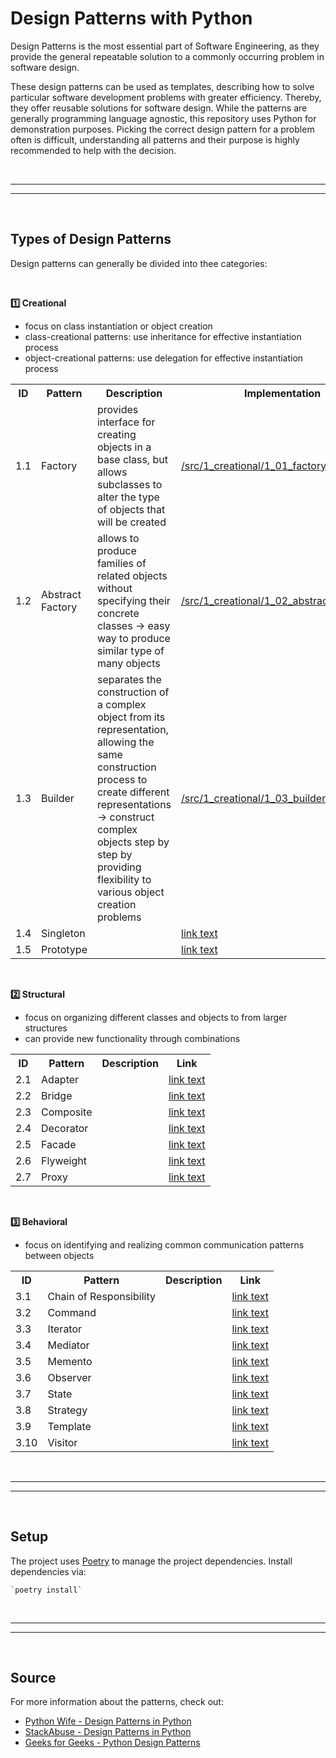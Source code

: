 # Design Patterns with Python

Design Patterns is the most essential part of Software Engineering, as they provide the general repeatable solution to a commonly occurring problem in software design.

These design patterns can be used as templates, describing how to solve particular software development problems with greater efficiency. Thereby, they offer reusable solutions for software design. While the patterns are generally programming language agnostic, this repository uses Python for demonstration purposes. Picking the correct design pattern for a problem often is difficult, understanding all patterns and their purpose is highly recommended to help with the decision.

<br>

----------------
----------------

<br>

## Types of Design Patterns

Design patterns can generally be divided into thee categories:

<br>

**1️⃣ Creational**

- focus on class instantiation or object creation
- class-creational patterns: use inheritance for effective instantiation process
- object-creational patterns: use delegation for effective instantiation process

<table>
    <tr>
        <th> ID </th>
        <th> Pattern </th>
        <th> Description </th>
        <th> Implementation </th>
    </tr>
    <tr>
        <td> 1.1 </td>
        <td> Factory </td>
        <td>
            provides interface for creating objects in a base class, but allows
            subclasses to alter the type of objects that will be created
        </td>
        <td> <a href="/src/1_creational/1_01_factory.py">/src/1_creational/1_01_factory.py</a> </td>
    </tr>
    <tr>
        <td> 1.2 </td>
        <td> Abstract Factory </td>
        <td>
            allows to produce families of related objects without specifying
            their concrete classes -> easy way to produce similar type of many
            objects
        </td>
        <td> <a href="/src/1_creational/1_02_abstract_factory.py">/src/1_creational/1_02_abstract_factory.py</a> </td>
    </tr>
    <tr>
        <td> 1.3 </td>
        <td> Builder </td>
        <td>
            separates the construction of a complex object from its
            representation, allowing the same construction process to create
            different representations -> construct complex objects step by step
            by providing flexibility to various object creation problems
        </td>
        <td> <a href="/src/1_creational/1_03_builder.py">/src/1_creational/1_03_builder.py</a> </td>
    </tr>
    <tr>
        <td> 1.4 </td>
        <td> Singleton </td>
        <td></td>
        <td> <a href="url">link text</a> </td>
    </tr>
    <tr>
        <td> 1.5 </td>
        <td> Prototype </td>
        <td></td>
        <td> <a href="url">link text</a> </td>
    </tr>
</table>

<br>

**2️⃣ Structural**

- focus on organizing different classes and objects to from larger structures
- can provide new functionality through combinations

<table>
    <tr>
        <th>ID</th>
        <th>Pattern</th>
        <th>Description</th>
        <th>Link</th>
    </tr>
    <tr>
        <td> 2.1 </td>
        <td> Adapter </td>
        <td></td>
        <td> <a href="url">link text</a> </td>
    </tr>
    <tr>
        <td> 2.2 </td>
        <td> Bridge </td>
        <td></td>
        <td> <a href="url">link text</a> </td>
    </tr>
    <tr>
        <td> 2.3 </td>
        <td> Composite </td>
        <td></td>
        <td> <a href="url">link text</a> </td>
    </tr>
    <tr>
        <td> 2.4 </td>
        <td> Decorator </td>
        <td></td>
        <td> <a href="url">link text</a> </td>
    </tr>
    <tr>
        <td> 2.5 </td>
        <td> Facade </td>
        <td></td>
        <td> <a href="url">link text</a> </td>
    </tr>
    <tr>
        <td> 2.6 </td>
        <td> Flyweight </td>
        <td></td>
        <td> <a href="url">link text</a> </td>
    </tr>
    <tr>
        <td> 2.7 </td>
        <td> Proxy </td>
        <td></td>
        <td> <a href="url">link text</a> </td>
    </tr>
</table>

<br>

**3️⃣ Behavioral**

- focus on identifying and realizing common communication patterns between objects

<table>
    <tr>
        <th>ID</th>
        <th>Pattern</th>
        <th>Description</th>
        <th>Link</th>
    </tr>
    <tr>
        <td> 3.1 </td>
        <td> Chain of Responsibility </td>
        <td></td>
        <td> <a href="url">link text</a> </td>
    </tr>
    <tr>
        <td> 3.2 </td>
        <td> Command </td>
        <td></td>
        <td> <a href="url">link text</a> </td>
    </tr>
    <tr>
        <td> 3.3 </td>
        <td> Iterator </td>
        <td></td>
        <td> <a href="url">link text</a> </td>
    </tr>
    <tr>
        <td> 3.4 </td>
        <td> Mediator </td>
        <td></td>
        <td> <a href="url">link text</a> </td>
    </tr>
    <tr>
        <td> 3.5 </td>
        <td> Memento </td>
        <td></td>
        <td> <a href="url">link text</a> </td>
    </tr>
    <tr>
        <td> 3.6 </td>
        <td> Observer </td>
        <td></td>
        <td> <a href="url">link text</a> </td>
    </tr>
    <tr>
        <td> 3.7 </td>
        <td> State </td>
        <td></td>
        <td> <a href="url">link text</a> </td>
    </tr>
    <tr>
        <td> 3.8 </td>
        <td> Strategy </td>
        <td></td>
        <td> <a href="url">link text</a> </td>
    </tr>
    <tr>
        <td> 3.9 </td>
        <td> Template </td>
        <td></td>
        <td> <a href="url">link text</a> </td>
    </tr>
    <tr>
        <td> 3.10 </td>
        <td> Visitor </td>
        <td></td>
        <td> <a href="url">link text</a> </td>
    </tr>
    
</table>

<br>

----------------
----------------

<br>

## Setup

The project uses [Poetry](https://python-poetry.org) to manage the project dependencies. Install dependencies via:

    `poetry install`

<br>

----------------
----------------

<br>

## Source

For more information about the patterns, check out:
- [Python Wife - Design Patterns in Python](https://pythonwife.com/design-patterns-in-python/)
- [StackAbuse - Design Patterns in Python](https://stackabuse.com/design-patterns-in-python/)
- [Geeks for Geeks - Python Design Patterns](https://www.geeksforgeeks.org/python-design-patterns/)